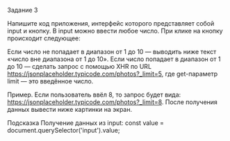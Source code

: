 Задание 3

Напишите код приложения, интерфейс которого представляет собой input и кнопку. В input можно ввести любое число. При клике на кнопку происходит следующее:

Если число не попадает в диапазон от 1 до 10 — выводить ниже текст «число вне диапазона от 1 до 10».
Если число попадает в диапазон от 1 до 10 — сделать запрос c помощью XHR по URL https://jsonplaceholder.typicode.com/photos?_limit=5, где get-параметр limit — это введённое число.

Пример. Если пользователь ввёл 8, то запрос будет вида: https://jsonplaceholder.typicode.com/photos?_limit=8.
После получения данных вывести ниже картинки на экран.

Подсказка
Получение данных из input:
const value = document.querySelector('input').value;